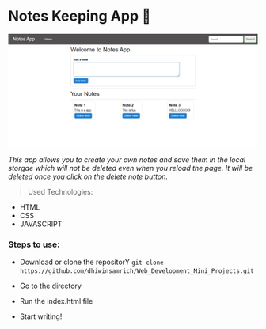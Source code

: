 # Notes Keeping App 📝

![demo-project-img](./notes.png)

*This app allows you to create your own notes and save them in the local storgae which will not be deleted even when you reload the page. It will be deleted once you click on the delete note button.*

> Used Technologies:
- HTML
- CSS
- JAVASCRIPT



### Steps to use: 

- Download or clone the repositorY
`
git clone https://github.com/dhiwinsamrich/Web_Development_Mini_Projects.git
`

- Go to the directory
- Run the index.html file
- Start writing!

